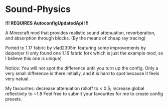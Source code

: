 # Sound-Physics

**!!! REQUIRES AutoconfigUpdatedApi !!!**

A Minecraft mod that provides realistic sound attenuation, reverberation, and absorption through blocks. (By the means of cheap ray tracing)

Ported to 1.17 fabric by vlad2305m featuring some improvements by daipenjer (I only found one 1.16 fabric fork which is just the example mod, so I believe this one is unique)

Notice: You will not spot the difference until you turn up the config. Only a very small difference is there initially, and it is hard to spot because it feels very natual.

My favourites: decrease attenuation rolloff to < 0.5; increase global reflectivity to ~1.8
Feel free to submit your favourites for me to create config presets.
